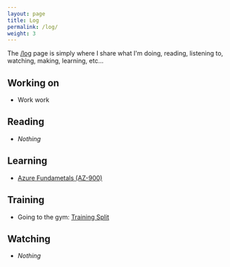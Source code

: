 ```yaml
---
layout: page
title: Log
permalink: /log/
weight: 3
---
```


The [/log](/log) page is simply where I share what I'm doing, reading, listening to, watching, making, learning, etc…

## Working on

- Work work

## Reading

- *Nothing*

## Learning

- [Azure Fundametals (AZ-900)](https://learn.microsoft.com/en-us/training/courses/az-900t00)

## Training

- Going to the gym: [Training Split](/)

## Watching

- *Nothing*
  